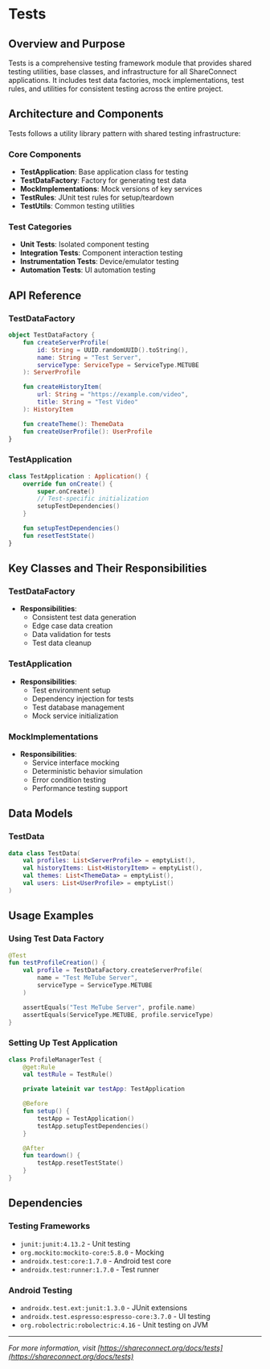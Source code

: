 # Tests

## Overview and Purpose

Tests is a comprehensive testing framework module that provides shared testing utilities, base classes, and infrastructure for all ShareConnect applications. It includes test data factories, mock implementations, test rules, and utilities for consistent testing across the entire project.

## Architecture and Components

Tests follows a utility library pattern with shared testing infrastructure:

### Core Components
- **TestApplication**: Base application class for testing
- **TestDataFactory**: Factory for generating test data
- **MockImplementations**: Mock versions of key services
- **TestRules**: JUnit test rules for setup/teardown
- **TestUtils**: Common testing utilities

### Test Categories
- **Unit Tests**: Isolated component testing
- **Integration Tests**: Component interaction testing
- **Instrumentation Tests**: Device/emulator testing
- **Automation Tests**: UI automation testing

## API Reference

### TestDataFactory
```kotlin
object TestDataFactory {
    fun createServerProfile(
        id: String = UUID.randomUUID().toString(),
        name: String = "Test Server",
        serviceType: ServiceType = ServiceType.METUBE
    ): ServerProfile

    fun createHistoryItem(
        url: String = "https://example.com/video",
        title: String = "Test Video"
    ): HistoryItem

    fun createTheme(): ThemeData
    fun createUserProfile(): UserProfile
}
```

### TestApplication
```kotlin
class TestApplication : Application() {
    override fun onCreate() {
        super.onCreate()
        // Test-specific initialization
        setupTestDependencies()
    }

    fun setupTestDependencies()
    fun resetTestState()
}
```

## Key Classes and Their Responsibilities

### TestDataFactory
- **Responsibilities**:
  - Consistent test data generation
  - Edge case data creation
  - Data validation for tests
  - Test data cleanup

### TestApplication
- **Responsibilities**:
  - Test environment setup
  - Dependency injection for tests
  - Test database management
  - Mock service initialization

### MockImplementations
- **Responsibilities**:
  - Service interface mocking
  - Deterministic behavior simulation
  - Error condition testing
  - Performance testing support

## Data Models

### TestData
```kotlin
data class TestData(
    val profiles: List<ServerProfile> = emptyList(),
    val historyItems: List<HistoryItem> = emptyList(),
    val themes: List<ThemeData> = emptyList(),
    val users: List<UserProfile> = emptyList()
)
```

## Usage Examples

### Using Test Data Factory
```kotlin
@Test
fun testProfileCreation() {
    val profile = TestDataFactory.createServerProfile(
        name = "Test MeTube Server",
        serviceType = ServiceType.METUBE
    )

    assertEquals("Test MeTube Server", profile.name)
    assertEquals(ServiceType.METUBE, profile.serviceType)
}
```

### Setting Up Test Application
```kotlin
class ProfileManagerTest {
    @get:Rule
    val testRule = TestRule()

    private lateinit var testApp: TestApplication

    @Before
    fun setup() {
        testApp = TestApplication()
        testApp.setupTestDependencies()
    }

    @After
    fun teardown() {
        testApp.resetTestState()
    }
}
```

## Dependencies

### Testing Frameworks
- `junit:junit:4.13.2` - Unit testing
- `org.mockito:mockito-core:5.8.0` - Mocking
- `androidx.test:core:1.7.0` - Android test core
- `androidx.test:runner:1.7.0` - Test runner

### Android Testing
- `androidx.test.ext:junit:1.3.0` - JUnit extensions
- `androidx.test.espresso:espresso-core:3.7.0` - UI testing
- `org.robolectric:robolectric:4.16` - Unit testing on JVM

---

*For more information, visit [https://shareconnect.org/docs/tests](https://shareconnect.org/docs/tests)*